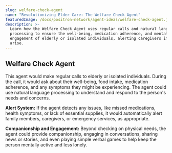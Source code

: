 ```yaml
---
slug: welfare-check-agent
name: "Revolutionizing Elder Care: The Welfare Check Agent"
featuredImage: /docs/positron-network/agent-ideas/welfare-check-agent.jpg
description: >-
  Learn how the Welfare Check Agent uses regular calls and natural language
  processing to ensure the well-being, medication adherence, and mental
  engagement of elderly or isolated individuals, alerting caregivers if issues
  arise.
---
```


## Welfare Check Agent

This agent would make regular calls to elderly or isolated individuals. During the call, it would ask about their well-being, food intake, medication adherence, and any symptoms they might be experiencing. The agent could use natural language processing to understand and respond to the person's needs and concerns.

**Alert System:** If the agent detects any issues, like missed medications, health symptoms, or lack of essential supplies, it would automatically alert family members, caregivers, or emergency services, as appropriate.

**Companionship and Engagement:** Beyond checking on physical needs, the agent could provide companionship, engaging in conversations, sharing news or stories, and even playing simple verbal games to help keep the person mentally active and less lonely.
